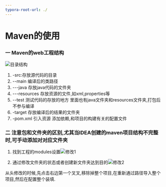 ```yaml
---
typora-root-url: ./
---
```


# Maven的使用



### 一 Maven的web工程结构

![目录结构](/目录结构.png)

1. -src:存放源代码的目录
2. --main 编译后的类路径 
3. ---java 存放java代码的文件夹
4. ---resources 存放资源的文件,如xml,properties等
5. --test 测试代码的存放的地方  里面也有java文件夹和resources文件夹,打包后不参与编译
6. -target 存放编译后的结果的文件夹
7. -pom.xml 引入资源 添加依赖,和项目的构建有关的配置文件



### 二 注意包和文件夹的区别,尤其当IDEA创建的maven项目结构不完整时,可手动添加对对应文件夹

1. 找到工程的modules设置![修改1](/修改1.png)



2.  通过修改文件夹的状态或者创建新文件夹达到目的![修改2](/修改2.png)

   从头修改的时候,先点击右边第一个叉叉,移除掉整个项目,在重新通过路径导入整个项目,然后在配置整个装填.